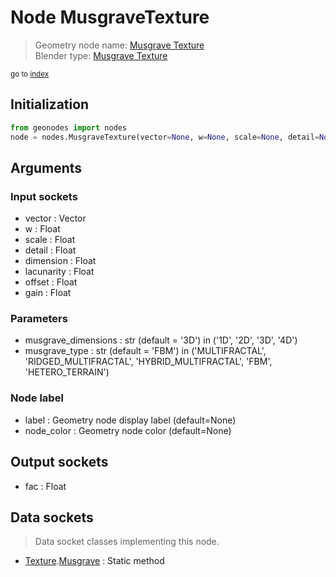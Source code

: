 
# Node MusgraveTexture

> Geometry node name: [Musgrave Texture](https://docs.blender.org/manual/en/latest/modeling/geometry_nodes/texture/musgrave.html)<br>
  Blender type: [Musgrave Texture](https://docs.blender.org/api/current/bpy.types.ShaderNodeTexMusgrave.html)
  
<sub>go to [index](/docs/index.md)</sub>

## Initialization

```python
from geonodes import nodes
node = nodes.MusgraveTexture(vector=None, w=None, scale=None, detail=None, dimension=None, lacunarity=None, offset=None, gain=None, musgrave_dimensions='3D', musgrave_type='FBM', label=None, node_color=None)
```



## Arguments


### Input sockets

- vector : Vector
- w : Float
- scale : Float
- detail : Float
- dimension : Float
- lacunarity : Float
- offset : Float
- gain : Float

### Parameters

- musgrave_dimensions : str (default = '3D') in ('1D', '2D', '3D', '4D')
- musgrave_type : str (default = 'FBM') in ('MULTIFRACTAL', 'RIDGED_MULTIFRACTAL', 'HYBRID_MULTIFRACTAL', 'FBM', 'HETERO_TERRAIN')

### Node label

- label : Geometry node display label (default=None)
- node_color : Geometry node color (default=None)

## Output sockets

- fac : Float

## Data sockets

> Data socket classes implementing this node.
  
  
- [Texture](/docs/sockets/Texture.md).[Musgrave](/docs/sockets/Texture.md#musgrave) : Static method
  
